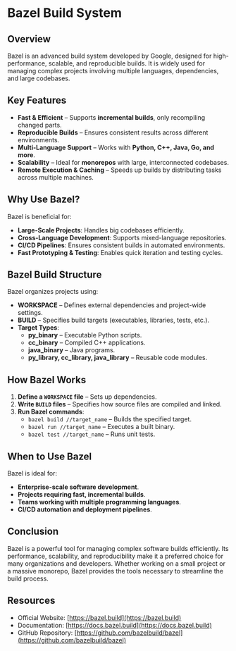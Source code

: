 # Bazel Build System

## Overview
Bazel is an advanced build system developed by Google, designed for high-performance, scalable, and reproducible builds. It is widely used for managing complex projects involving multiple languages, dependencies, and large codebases.

## Key Features
- **Fast & Efficient** – Supports **incremental builds**, only recompiling changed parts.
- **Reproducible Builds** – Ensures consistent results across different environments.
- **Multi-Language Support** – Works with **Python, C++, Java, Go, and more**.
- **Scalability** – Ideal for **monorepos** with large, interconnected codebases.
- **Remote Execution & Caching** – Speeds up builds by distributing tasks across multiple machines.

## Why Use Bazel?
Bazel is beneficial for:
- **Large-Scale Projects**: Handles big codebases efficiently.
- **Cross-Language Development**: Supports mixed-language repositories.
- **CI/CD Pipelines**: Ensures consistent builds in automated environments.
- **Fast Prototyping & Testing**: Enables quick iteration and testing cycles.

## Bazel Build Structure
Bazel organizes projects using:
- **WORKSPACE** – Defines external dependencies and project-wide settings.
- **BUILD** – Specifies build targets (executables, libraries, tests, etc.).
- **Target Types**:
  - **py_binary** – Executable Python scripts.
  - **cc_binary** – Compiled C++ applications.
  - **java_binary** – Java programs.
  - **py_library, cc_library, java_library** – Reusable code modules.

## How Bazel Works
1. **Define a `WORKSPACE` file** – Sets up dependencies.
2. **Write `BUILD` files** – Specifies how source files are compiled and linked.
3. **Run Bazel commands**:
   - `bazel build //target_name` – Builds the specified target.
   - `bazel run //target_name` – Executes a built binary.
   - `bazel test //target_name` – Runs unit tests.

## When to Use Bazel
Bazel is ideal for:
- **Enterprise-scale software development**.
- **Projects requiring fast, incremental builds**.
- **Teams working with multiple programming languages**.
- **CI/CD automation and deployment pipelines**.

## Conclusion
Bazel is a powerful tool for managing complex software builds efficiently. Its performance, scalability, and reproducibility make it a preferred choice for many organizations and developers. Whether working on a small project or a massive monorepo, Bazel provides the tools necessary to streamline the build process.

## Resources
- Official Website: [https://bazel.build](https://bazel.build)
- Documentation: [https://docs.bazel.build](https://docs.bazel.build)
- GitHub Repository: [https://github.com/bazelbuild/bazel](https://github.com/bazelbuild/bazel)

